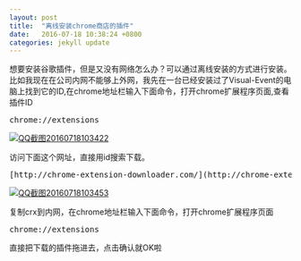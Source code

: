 ```yaml
---
layout: post
title:  "离线安装chrome商店的插件"
date:   2016-07-18 10:38:24 +0800
categories: jekyll update
---
```


想要安装谷歌插件，但是又没有网络怎么办？可以通过离线安装的方式进行安装。比如我现在在公司内网不能够上外网，我先在一台已经安装过了Visual-Event的电脑上找到它的ID,在chrome地址栏输入下面命令，打开chrome扩展程序页面,查看插件ID
<pre>chrome://extensions</pre>
[![QQ截图20160718103422](http://echo.chenbitao.com/wp-content/uploads/2016/07/QQ截图20160718103422.jpg)](http://echo.chenbitao.com/wp-content/uploads/2016/07/QQ截图20160718103422.jpg)

访问下面这个网址，直接用id搜索下载。
<pre>[http://chrome-extension-downloader.com/](http://chrome-extension-downloader.com/)</pre>
[![QQ截图20160718103453](http://echo.chenbitao.com/wp-content/uploads/2016/07/QQ截图20160718103453.jpg)](http://echo.chenbitao.com/wp-content/uploads/2016/07/QQ截图20160718103453.jpg)

复制crx到内网，在chrome地址栏输入下面命令，打开chrome扩展程序页面
<pre>chrome://extensions</pre>
直接把下载的插件拖进去，点击确认就OK啦